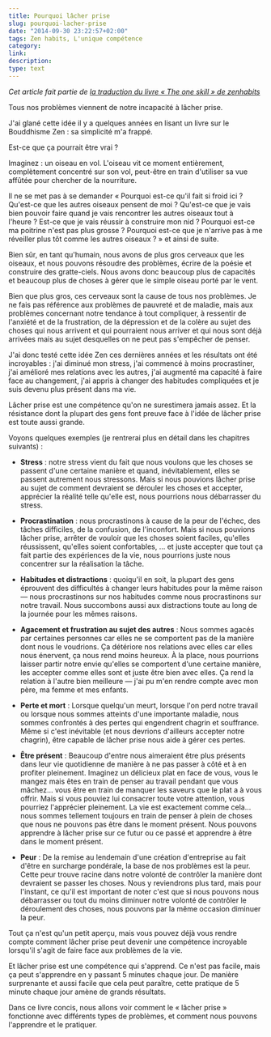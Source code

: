 ```yaml
---
title: Pourquoi lâcher prise
slug: pourquoi-lacher-prise
date: "2014-09-30 23:22:57+02:00"
tags: Zen habits, L'unique compétence
category: 
link: 
description: 
type: text
---
```


_Cet article fait partie de [la traduction du livre « The one skill » de zenhabits](/blog/fr/traduction-du-livre-the-one-skill-de-zenhabits/)_

Tous nos problèmes viennent de notre incapacité à lâcher prise.

J'ai glané cette idée il y a quelques années en lisant un livre sur le Bouddhisme Zen : sa simplicité m'a frappé.

Est-ce que ça pourrait être vrai ?
<!-- TEASER_END -->
Imaginez : un oiseau en vol. L'oiseau vit ce moment entièrement, complètement concentré sur son vol, peut-être en train d'utiliser sa vue affûtée pour chercher de la nourriture.

Il ne se met pas à se demander « Pourquoi est-ce qu'il fait si froid ici ? Qu'est-ce que les autres oiseaux pensent de moi ? Qu'est-ce que je vais bien pouvoir faire quand je vais rencontrer les autres oiseaux tout à l'heure ? Est-ce que je vais réussir à construire mon nid ? Pourquoi est-ce ma poitrine n'est pas plus grosse ? Pourquoi est-ce que je n'arrive pas à me réveiller plus tôt comme les autres oiseaux ? » et ainsi de suite.

Bien sûr, en tant qu'humain, nous avons de plus gros cerveaux que les oiseaux, et nous pouvons résoudre des problèmes, écrire de la poésie et construire des gratte-ciels. Nous avons donc beaucoup plus de capacités et beaucoup plus de choses à gérer que le simple oiseau porté par le vent.

Bien que plus gros, ces cerveaux sont la cause de tous nos problèmes. Je ne fais pas référence aux problèmes de pauvreté et de maladie, mais aux problèmes concernant notre tendance à tout compliquer, à ressentir de l'anxiété et de la frustration, de la dépression et de la colère au sujet des choses qui nous arrivent et qui pourraient nous arriver et qui nous sont déjà arrivées mais au sujet desquelles on ne peut pas s'empêcher de penser.

J'ai donc testé cette idée Zen ces dernières années et les résultats ont été incroyables : j'ai diminué mon stress, j'ai commencé à moins procrastiner, j'ai amélioré mes relations avec les autres, j'ai augmenté ma capacité à faire face au changement, j'ai appris à changer des habitudes compliquées et je suis devenu plus présent dans ma vie.

Lâcher prise est une compétence qu'on ne surestimera jamais assez. Et la résistance dont la plupart des gens font preuve face à l'idée de lâcher prise est toute aussi grande.

Voyons quelques exemples (je rentrerai plus en détail dans les chapitres suivants) :

- __Stress__ : notre stress vient du fait que nous voulons que les choses se passent d'une certaine manière et quand, inévitablement, elles se passent autrement nous stressons. Mais si nous pouvions lâcher prise au sujet de comment devraient se dérouler les choses et accepter, apprécier la réalité telle qu'elle est, nous pourrions nous débarrasser du stress.

- __Procrastination__ : nous procrastinons à cause de la peur de l'échec, des tâches difficiles, de la confusion, de l'inconfort. Mais si nous pouvions lâcher prise, arrêter de vouloir que les choses soient faciles, qu'elles réussissent, qu'elles soient confortables, … et juste accepter que tout ça fait partie des expériences de la vie, nous pourrions juste nous concentrer sur la réalisation la tâche.

- __Habitudes et distractions__ : quoiqu'il en soit, la plupart des gens éprouvent des difficultés à changer leurs habitudes pour la même raison — nous procrastinons sur nos habitudes comme nous procrastinons sur notre travail. Nous succombons aussi aux distractions toute au long de la journée pour les mêmes raisons.

- __Agacement et frustration au sujet des autres__ : Nous sommes agacés par certaines personnes car elles ne se comportent pas de la manière dont nous le voudrions. Ça détériore nos relations avec elles car elles nous énervent, ça nous rend moins heureux. À la place, nous pourrions laisser partir notre envie qu'elles se comportent d'une certaine manière, les accepter comme elles sont et juste être bien avec elles. Ça rend la relation à l'autre bien meilleure — j'ai pu m'en rendre compte avec mon père, ma femme et mes enfants.

- __Perte et mort__ : Lorsque quelqu'un meurt, lorsque l'on perd notre travail ou lorsque nous sommes atteints d'une importante maladie, nous sommes confrontés à des pertes qui engendrent chagrin et souffrance. Même si c'est inévitable (et nous devrions d'ailleurs accepter notre chagrin), être capable de lâcher prise nous aide à gérer ces pertes.

- __Être présent__ : Beaucoup d'entre nous aimeraient être plus présents dans leur vie quotidienne de manière à ne pas passer à côté et à en profiter pleinement. Imaginez un délicieux plat en face de vous, vous le mangez mais êtes en train de penser au travail pendant que vous mâchez… vous être en train de manquer les saveurs que le plat a à vous offrir. Mais si vous pouviez lui consacrer toute votre attention, vous pourriez l'apprécier pleinement. La vie est exactement comme cela… nous sommes tellement toujours en train de penser à plein de choses que nous ne pouvons pas être dans le moment présent. Nous pouvons apprendre à lâcher prise sur ce futur ou ce passé et apprendre à être dans le moment présent.

- __Peur__ : De la remise au lendemain d'une création d'entreprise au fait d'être en surcharge pondérale, la base de nos problèmes est la peur. Cette peur trouve racine dans notre volonté de contrôler la manière dont devraient se passer les choses. Nous y reviendrons plus tard, mais pour l'instant, ce qu'il est important de noter c'est que si nous pouvons nous débarrasser ou tout du moins diminuer notre volonté de contrôler le déroulement des choses, nous pouvons par la même occasion diminuer la peur.

Tout ça n'est qu'un petit aperçu, mais vous pouvez déjà vous rendre compte comment lâcher prise peut devenir une compétence incroyable lorsqu'il s'agit de faire face aux problèmes de la vie.

Et lâcher prise est une compétence qui s'apprend. Ce n'est pas facile, mais ça peut s'apprendre en y passant 5 minutes chaque jour. De manière surprenante et aussi facile que cela peut paraître, cette pratique de 5 minute chaque jour amène de grands résultats.

Dans ce livre concis, nous allons voir comment le « lâcher prise » fonctionne avec différents types de problèmes, et comment nous pouvons l'apprendre et le pratiquer.

